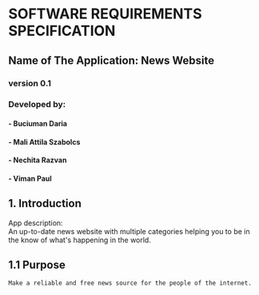 # SOFTWARE REQUIREMENTS SPECIFICATION
## Name of The Application: News Website
### version 0.1
### Developed by: 
#### - Buciuman Daria
#### - Mali Attila Szabolcs  
#### - Nechita Razvan 
#### - Viman Paul

## 1. Introduction
   App description:  
   An up-to-date news website with multiple categories helping you to be in the know of what's happening in the world.

## 1.1 Purpose
    Make a reliable and free news source for the people of the internet.


